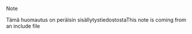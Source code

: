 > [!NOTE]
> <span data-ttu-id="c9cbf-101">Tämä huomautus on peräisin sisällytystiedostosta</span><span class="sxs-lookup"><span data-stu-id="c9cbf-101">This note is coming from an include file</span></span>
> 
> 

